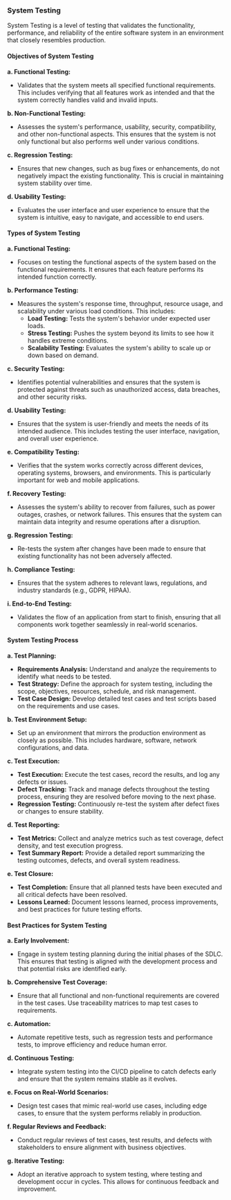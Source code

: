 ### System Testing

System Testing is a level of testing that validates the functionality, performance, and reliability of the entire software system in an environment that closely resembles production.

#### **Objectives of System Testing**

**a. Functional Testing:**

- Validates that the system meets all specified functional requirements. This includes verifying that all features work as intended and that the system correctly handles valid and invalid inputs.

**b. Non-Functional Testing:**

- Assesses the system's performance, usability, security, compatibility, and other non-functional aspects. This ensures that the system is not only functional but also performs well under various conditions.

**c. Regression Testing:**

- Ensures that new changes, such as bug fixes or enhancements, do not negatively impact the existing functionality. This is crucial in maintaining system stability over time.

**d. Usability Testing:**

- Evaluates the user interface and user experience to ensure that the system is intuitive, easy to navigate, and accessible to end users.

#### **Types of System Testing**

**a. Functional Testing:**

- Focuses on testing the functional aspects of the system based on the functional requirements. It ensures that each feature performs its intended function correctly.

**b. Performance Testing:**

- Measures the system's response time, throughput, resource usage, and scalability under various load conditions. This includes:
  - **Load Testing:** Tests the system's behavior under expected user loads.
  - **Stress Testing:** Pushes the system beyond its limits to see how it handles extreme conditions.
  - **Scalability Testing:** Evaluates the system's ability to scale up or down based on demand.

**c. Security Testing:**

- Identifies potential vulnerabilities and ensures that the system is protected against threats such as unauthorized access, data breaches, and other security risks.

**d. Usability Testing:**

- Ensures that the system is user-friendly and meets the needs of its intended audience. This includes testing the user interface, navigation, and overall user experience.

**e. Compatibility Testing:**

- Verifies that the system works correctly across different devices, operating systems, browsers, and environments. This is particularly important for web and mobile applications.

**f. Recovery Testing:**

- Assesses the system's ability to recover from failures, such as power outages, crashes, or network failures. This ensures that the system can maintain data integrity and resume operations after a disruption.

**g. Regression Testing:**

- Re-tests the system after changes have been made to ensure that existing functionality has not been adversely affected.

**h. Compliance Testing:**

- Ensures that the system adheres to relevant laws, regulations, and industry standards (e.g., GDPR, HIPAA).

**i. End-to-End Testing:**

- Validates the flow of an application from start to finish, ensuring that all components work together seamlessly in real-world scenarios.

#### **System Testing Process**

**a. Test Planning:**

- **Requirements Analysis:** Understand and analyze the requirements to identify what needs to be tested.
- **Test Strategy:** Define the approach for system testing, including the scope, objectives, resources, schedule, and risk management.
- **Test Case Design:** Develop detailed test cases and test scripts based on the requirements and use cases.

**b. Test Environment Setup:**

- Set up an environment that mirrors the production environment as closely as possible. This includes hardware, software, network configurations, and data.

**c. Test Execution:**

- **Test Execution:** Execute the test cases, record the results, and log any defects or issues.
- **Defect Tracking:** Track and manage defects throughout the testing process, ensuring they are resolved before moving to the next phase.
- **Regression Testing:** Continuously re-test the system after defect fixes or changes to ensure stability.

**d. Test Reporting:**

- **Test Metrics:** Collect and analyze metrics such as test coverage, defect density, and test execution progress.
- **Test Summary Report:** Provide a detailed report summarizing the testing outcomes, defects, and overall system readiness.

**e. Test Closure:**

- **Test Completion:** Ensure that all planned tests have been executed and all critical defects have been resolved.
- **Lessons Learned:** Document lessons learned, process improvements, and best practices for future testing efforts.

#### **Best Practices for System Testing**

**a. Early Involvement:**

- Engage in system testing planning during the initial phases of the SDLC. This ensures that testing is aligned with the development process and that potential risks are identified early.

**b. Comprehensive Test Coverage:**

- Ensure that all functional and non-functional requirements are covered in the test cases. Use traceability matrices to map test cases to requirements.

**c. Automation:**

- Automate repetitive tests, such as regression tests and performance tests, to improve efficiency and reduce human error.

**d. Continuous Testing:**

- Integrate system testing into the CI/CD pipeline to catch defects early and ensure that the system remains stable as it evolves.

**e. Focus on Real-World Scenarios:**

- Design test cases that mimic real-world use cases, including edge cases, to ensure that the system performs reliably in production.

**f. Regular Reviews and Feedback:**

- Conduct regular reviews of test cases, test results, and defects with stakeholders to ensure alignment with business objectives.

**g. Iterative Testing:**

- Adopt an iterative approach to system testing, where testing and development occur in cycles. This allows for continuous feedback and improvement.
